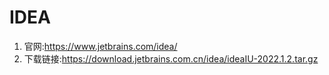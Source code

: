 # IDEA
1. 官网:https://www.jetbrains.com/idea/
2. 下载链接:https://download.jetbrains.com.cn/idea/ideaIU-2022.1.2.tar.gz
